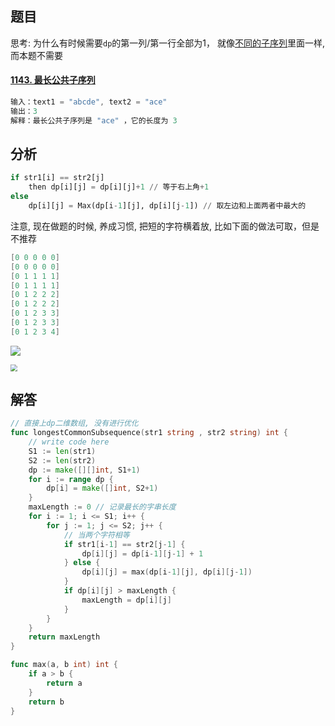 ## 题目

思考: 为什么有时候需要`dp`的第一列/第一行全部为1， 就像[不同的子序列]()里面一样, 而本题不需要

#### [1143. 最长公共子序列](https://leetcode-cn.com/problems/longest-common-subsequence/)

```go
输入：text1 = "abcde", text2 = "ace" 
输出：3  
解释：最长公共子序列是 "ace" ，它的长度为 3 
```



## 分析

```python
if str1[i] == str2[j] 
	then dp[i][j] = dp[i][j]+1 // 等于右上角+1
else
	dp[i][j] = Max(dp[i-1][j], dp[i][j-1]) // 取左边和上面两者中最大的
```

注意, 现在做题的时候, 养成习惯, 把短的字符横着放, 比如下面的做法可取，但是不推荐

```go
[0 0 0 0 0]
[0 0 0 0 0]
[0 1 1 1 1]
[0 1 1 1 1]
[0 1 2 2 2]
[0 1 2 2 2]
[0 1 2 3 3]
[0 1 2 3 3]
[0 1 2 3 4]
```

![](C:\Users\26646\Desktop\牛客网刷题笔记\Pictures\最长公共子序列--附图.png)



<img src="C:\Users\26646\Desktop\牛客网刷题笔记\Pictures\最长公共子序列.png" style="zoom: 67%;" />

## 解答

```go
// 直接上dp二维数组, 没有进行优化
func longestCommonSubsequence(str1 string , str2 string) int {
    // write code here
    S1 := len(str1)
    S2 := len(str2)
    dp := make([][]int, S1+1)
    for i := range dp {
    	dp[i] = make([]int, S2+1)
    }
    maxLength := 0 // 记录最长的字串长度
    for i := 1; i <= S1; i++ {
    	for j := 1; j <= S2; j++ {
			// 当两个字符相等
			if str1[i-1] == str2[j-1] {
				dp[i][j] = dp[i-1][j-1] + 1
			} else {
				dp[i][j] = max(dp[i-1][j], dp[i][j-1])
			}
			if dp[i][j] > maxLength {
				maxLength = dp[i][j]	
			}
		}
    }
    return maxLength
}

func max(a, b int) int {
	if a > b {
		return a
	}
	return b
}
```

